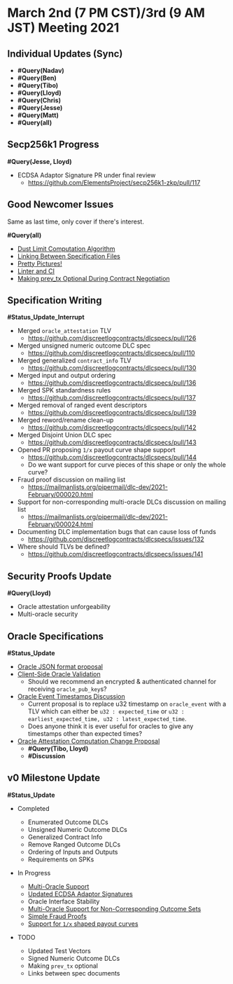 # March 2nd (7 PM CST)/3rd (9 AM JST) Meeting 2021

## Individual Updates (Sync)

* **#Query(Nadav)**
* **#Query(Ben)**
* **#Query(Tibo)**
* **#Query(Lloyd)**
* **#Query(Chris)**
* **#Query(Jesse)**
* **#Query(Matt)**
* **#Query(all)**

## Secp256k1 Progress

**#Query(Jesse, Lloyd)**

* ECDSA Adaptor Signature PR under final review
  * https://github.com/ElementsProject/secp256k1-zkp/pull/117

## Good Newcomer Issues

Same as last time, only cover if there's interest.

**#Query(all)**

* [Dust Limit Computation Algorithm](https://github.com/discreetlogcontracts/dlcspecs/issues/11)
* [Linking Between Specification Files](https://github.com/discreetlogcontracts/dlcspecs/issues/60)
* [Pretty Pictures!](https://github.com/discreetlogcontracts/dlcspecs/issues/77)
* [Linter and CI](https://github.com/discreetlogcontracts/dlcspecs/issues/85)
* [Making prev_tx Optional During Contract Negotiation](https://github.com/discreetlogcontracts/dlcspecs/issues/98)

## Specification Writing

**#Status_Update_Interrupt**

* Merged `oracle_attestation` TLV
  * https://github.com/discreetlogcontracts/dlcspecs/pull/126
* Merged unsigned numeric outcome DLC spec
  * https://github.com/discreetlogcontracts/dlcspecs/pull/110
* Merged generalized `contract_info` TLV
  * https://github.com/discreetlogcontracts/dlcspecs/pull/130
* Merged input and output ordering
  * https://github.com/discreetlogcontracts/dlcspecs/pull/136
* Merged SPK standardness rules
  * https://github.com/discreetlogcontracts/dlcspecs/pull/137
* Merged removal of ranged event descriptors
  * https://github.com/discreetlogcontracts/dlcspecs/pull/139
* Merged reword/rename clean-up
  * https://github.com/discreetlogcontracts/dlcspecs/pull/142
* Merged Disjoint Union DLC spec
  * https://github.com/discreetlogcontracts/dlcspecs/pull/143
* Opened PR proposing `1/x` payout curve shape support
  * https://github.com/discreetlogcontracts/dlcspecs/pull/144
  * Do we want support for curve pieces of this shape or only the whole curve?
* Fraud proof discussion on mailing list
  * https://mailmanlists.org/pipermail/dlc-dev/2021-February/000020.html
* Support for non-corresponding multi-oracle DLCs discussion on mailing list
  * https://mailmanlists.org/pipermail/dlc-dev/2021-February/000024.html
* Documenting DLC implementation bugs that can cause loss of funds
  * https://github.com/discreetlogcontracts/dlcspecs/issues/132
* Where should TLVs be defined?
  * https://github.com/discreetlogcontracts/dlcspecs/issues/141

## Security Proofs Update

**#Query(Lloyd)**

* Oracle attestation unforgeability
* Multi-oracle security 

## Oracle Specifications

**#Status_Update**

* [Oracle JSON format proposal](https://github.com/discreetlogcontracts/dlcspecs/pull/150)
* [Client-Side Oracle Validation](https://github.com/discreetlogcontracts/dlcspecs/pull/120)
  * Should we recommend an encrypted & authenticated channel for receiving `oracle_pub_key`s?
* [Oracle Event Timestamps Discussion](https://mailmanlists.org/pipermail/dlc-dev/2021-February/000015.html)
  * Current proposal is to replace u32 timestamp on `oracle_event` with a TLV which can either be `u32 : expected_time` or `u32 : earliest_expected_time, u32 : latest_expected_time`.
  * Does anyone think it is ever useful for oracles to give any timestamps other than expected times?
* [Oracle Attestation Computation Change Proposal](https://mailmanlists.org/pipermail/dlc-dev/2020-December/000002.html)
  * **#Query(Tibo, Lloyd)**
  * **#Discussion**

## v0 Milestone Update

**#Status_Update**

* Completed
  * Enumerated Outcome DLCs
  * Unsigned Numeric Outcome DLCs
  * Generalized Contract Info
  * Remove Ranged Outcome DLCs
  * Ordering of Inputs and Outputs
  * Requirements on SPKs

* In Progress
  * [Multi-Oracle Support](https://github.com/discreetlogcontracts/dlcspecs/pull/128)
  * [Updated ECDSA Adaptor Signatures](https://github.com/ElementsProject/secp256k1-zkp/pull/117)
  * Oracle Interface Stability
  * [Multi-Oracle Support for Non-Corresponding Outcome Sets](https://mailmanlists.org/pipermail/dlc-dev/2021-February/000024.html)
  * [Simple Fraud Proofs](https://mailmanlists.org/pipermail/dlc-dev/2021-February/000020.html)
  * [Support for `1/x` shaped payout curves](https://github.com/discreetlogcontracts/dlcspecs/pull/144)
* TODO
  * Updated Test Vectors
  * Signed Numeric Outcome DLCs
  * Making `prev_tx` optional
  * Links between spec documents